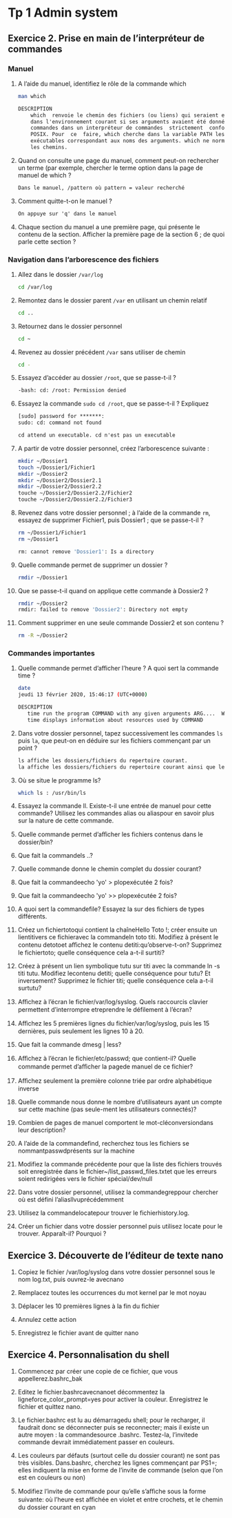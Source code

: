 # Tp 1 Admin system

## Exercice 2. Prise en main de l’interpréteur de commandes

### Manuel

1. A l’aide du manuel, identifiez le rôle de la commande which

    ```bash
    man which
    ```

    ```txt
    DESCRIPTION
        which  renvoie le chemin des fichiers (ou liens) qui seraient exécutés  
        dans l'environnement courant si ses arguments avaient été donnés comme  
        commandes dans un interpréteur de commandes  strictement  conforme  à  
        POSIX. Pour  ce  faire, which cherche dans la variable PATH les fichiers  
        exécutables correspondant aux noms des arguments. which ne normalise pas  
        les chemins.
    ```

2. Quand on consulte une page du manuel, comment peut-on rechercher un terme (par exemple, chercher le terme option dans la page de manuel de which ?

    ```txt
    Dans le manuel, /pattern où pattern = valeur recherché
    ```

3. Comment quitte-t-on le manuel ?

    ```txt
    On appuye sur 'q' dans le manuel
    ```

4. Chaque section du manuel a une première page, qui présente le contenu de la section. Afficher la première page de la section 6 ; de quoi parle cette section ?

### Navigation dans l’arborescence des fichiers

1. Allez dans le dossier ```/var/log```

    ```bash
    cd /var/log
    ```

2. Remontez dans le dossier parent ```/var``` en utilisant un chemin relatif

    ```bash
    cd ..
    ```

3. Retournez dans le dossier personnel

    ```bash
    cd ~
    ```

4. Revenez au dossier précédent ```/var``` sans utiliser de chemin

    ```bash
    cd -
    ```

5. Essayez d’accéder au dossier ```/root```, que se passe-t-il ?

    ```bash
    -bash: cd: /root: Permission denied
    ```

6. Essayez la commande ```sudo cd /root```, que se passe-t-il ? Expliquez

    ```txt
    [sudo] password for *******:
    sudo: cd: command not found  

    cd attend un executable. cd n'est pas un executable
    ```

7. A partir de votre dossier personnel, créez l’arborescence suivante :

    ```bash
    mkdir ~/Dossier1
    touch ~/Dossier1/Fichier1
    mkdir ~/Dossier2
    mkdir ~/Dossier2/Dossier2.1
    mkdir ~/Dossier2/Dossier2.2
    touche ~/Dossier2/Dossier2.2/Fichier2
    touche ~/Dossier2/Dossier2.2/Fichier3
    ```

8. Revenez dans votre dossier personnel ; à l’aide de la commande ```rm```, essayez de supprimer Fichier1, puis Dossier1 ; que se passe-t-il ?

    ```bash
    rm ~/Dossier1/Fichier1
    rm ~/Dossier1

    rm: cannot remove 'Dossier1': Is a directory
    ```

9. Quelle commande permet de supprimer un dossier ?

    ```bash
    rmdir ~/Dossier1
    ```

10. Que se passe-t-il quand on applique cette commande à Dossier2 ?

    ```bash
    rmdir ~/Dossier2
    rmdir: failed to remove 'Dossier2': Directory not empty
    ```

11. Comment supprimer en une seule commande Dossier2 et son contenu ?

    ```bash
    rm -R ~/Dossier2
    ```

### Commandes importantes

1. Quelle commande permet d’afficher l’heure ? A quoi sert la commande time ?

    ```bash
    date
    jeudi 13 février 2020, 15:46:17 (UTC+0000)
    ```

    ```txt
    DESCRIPTION
       time run the program COMMAND with any given arguments ARG....  When COMMAND finishes,
       time displays information about resources used by COMMAND
    ```

2. Dans votre dossier personnel, tapez successivement les commandes ```ls``` puis ```la```,
que peut-on en déduire sur les fichiers commençant par un point ?

    ```txt
    ls affiche les dossiers/fichiers du repertoire courant.
    la affiche les dossiers/fichiers du repertoire courant ainsi que les dossiers/fichiers cachés.
    ```

3. Où se situe le programme ls?

    ```bash
    which ls : /usr/bin/ls
    ```

4. Essayez la commande ll. Existe-t-il une entrée de manuel pour cette commande? Utilisez les commandes alias ou aliaspour en savoir plus sur la nature de cette commande.

5. Quelle commande permet d’aﬀicher les fichiers contenus dans le dossier/bin?

6. Que fait la commandels ..?

7. Quelle commande donne le chemin complet du dossier courant?

8. Que fait la commandeecho 'yo' > plopexécutée 2 fois?

9. Que fait la commandeecho 'yo' >> plopexécutée 2 fois?

10. A quoi sert la commandefile? Essayez la sur des fichiers de types différents.

11. Créez un fichiertotoqui contient la chaîneHello Toto !; créer ensuite un lientitivers ce fichieravec la commandeln toto titi. Modifiez à présent le contenu detotoet aﬀichez le contenu detiti:qu’observe-t-on? Supprimez le fichiertoto; quelle conséquence cela a-t-il surtiti?

12. Créez à présent un lien symbolique tutu sur titi avec la commande ln -s titi tutu. Modifiez lecontenu detiti; quelle conséquence pour tutu? Et inversement? Supprimez le fichier titi; quelle conséquence cela a-t-il surtutu?

13. Aﬀichez à l’écran le fichier/var/log/syslog. Quels raccourcis clavier permettent d’interrompre etreprendre le défilement à l’écran?

14. Aﬀichez les 5 premières lignes du fichier/var/log/syslog, puis les 15 dernières, puis seulement les lignes 10 à 20.

15. Que fait la commande dmesg | less? 

16. Aﬀichez à l’écran le fichier/etc/passwd; que contient-il? Quelle commande permet d’aﬀicher la pagede manuel de ce fichier?

17. Aﬀichez seulement la première colonne triée par ordre alphabétique inverse

18. Quelle commande nous donne le nombre d’utilisateurs ayant un compte sur cette machine (pas seule-ment les utilisateurs connectés)?

19. Combien de pages de manuel comportent le mot-cléconversiondans leur description?

20. A l’aide de la commandefind, recherchez tous les fichiers se nommantpasswdprésents sur la machine

21. Modifiez la commande précédente pour que la liste des fichiers trouvés soit enregistrée dans le fichier~/list_passwd_files.txtet que les erreurs soient redirigées vers le fichier spécial/dev/null

22. Dans votre dossier personnel, utilisez la commandegreppour chercher où est défini l’aliasllvuprécédemment

23. Utilisez la commandelocatepour trouver le fichierhistory.log.

24. Créer un fichier dans votre dossier personnel puis utilisez locate pour le trouver. Apparaît-il? Pourquoi ?

## Exercice 3. Découverte de l’éditeur de texte nano

1. Copiez le fichier /var/log/syslog dans votre dossier personnel sous le nom log.txt, puis ouvrez-le avecnano

2. Remplacez toutes les occurrences du mot kernel par le mot noyau

3. Déplacer les 10 premières lignes à la fin du fichier

4. Annulez cette action

5. Enregistrez le fichier avant de quitter nano

## Exercice 4. Personnalisation du shell

1. Commencez par créer une copie de ce fichier, que vous appellerez.bashrc_bak

2. Editez le fichier.bashrcavecnanoet décommentez la ligneforce_color_prompt=yes pour activer la couleur. Enregistrez le fichier et quittez nano.

3. Le fichier.bashrc est lu au démarragedu shell; pour le recharger, il faudrait donc se déconnecter puis se reconnecter; mais il existe un autre moyen : la commandesource .bashrc. Testez-la, l’invitede commande devrait immédiatement passer en couleurs.

4. Les couleurs par défauts (surtout celle du dossier courant) ne sont pas très visibles. Dans.bashrc, cherchez les lignes commençant par PS1=; elles indiquent la mise en forme de l’invite de commande (selon que l’on est en couleurs ou non)

5. Modifiez l’invite de commande pour qu’elle s’aﬀiche sous la forme suivante: où l’heure est aﬀichée en violet et entre crochets, et le chemin du dossier courant en cyan

